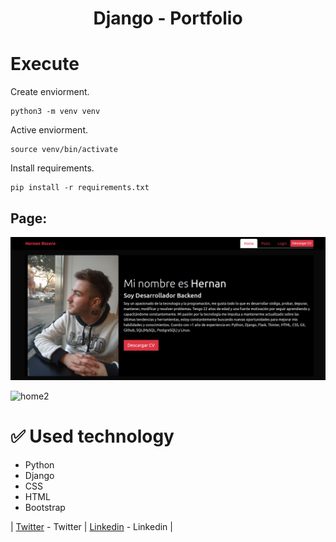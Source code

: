 <h1 align="center"> Django - Portfolio </h1>

# Execute

Create enviorment.

```
python3 -m venv venv
```

Active enviorment.

```
source venv/bin/activate
```

Install requirements.

```
pip install -r requirements.txt
```

## Page:

![home](./assets/Captura%20desde%202023-08-22%2009-01-04.png)

![home2](https://user-images.githubusercontent.com/103611875/223207629-bd15a846-0675-4f6b-b5d2-5242aa02ffcf.png)

# ✅ Used technology

- Python
- Django
- CSS
- HTML
- Bootstrap

| [Twitter](https://twitter.com/hernagusdev) - Twitter | [Linkedin](https://www.linkedin.com/in/hernan-rosero/) - Linkedin |

